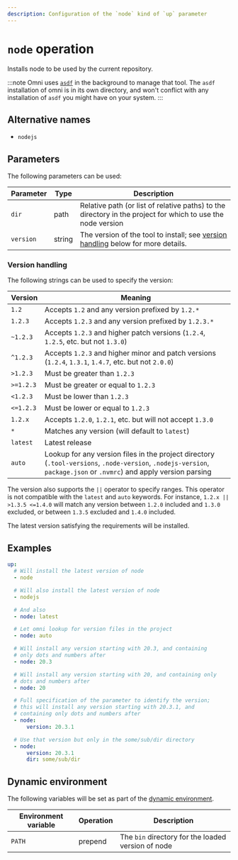 ```yaml
---
description: Configuration of the `node` kind of `up` parameter
---
```


# `node` operation

Installs node to be used by the current repository.

:::note
Omni uses [`asdf`](https://asdf-vm.com/) in the background to manage that tool. The `asdf` installation of omni is in its own directory, and won't conflict with any installation of `asdf` you might have on your system.
:::

## Alternative names

- `nodejs`

## Parameters

The following parameters can be used:

| Parameter        | Type      | Description                                           |
|------------------|-----------|-------------------------------------------------------|
| `dir` | path | Relative path (or list of relative paths) to the directory in the project for which to use the node version |
| `version` | string | The version of the tool to install; see [version handling](#version-handling) below for more details. |

### Version handling

The following strings can be used to specify the version:

| Version | Meaning |
|---------|---------|
| `1.2`     | Accepts `1.2` and any version prefixed by `1.2.*` |
| `1.2.3`   | Accepts `1.2.3` and any version prefixed by `1.2.3.*` |
| `~1.2.3`  | Accepts `1.2.3` and higher patch versions (`1.2.4`, `1.2.5`, etc. but not `1.3.0`) |
| `^1.2.3`  | Accepts `1.2.3` and higher minor and patch versions (`1.2.4`, `1.3.1`, `1.4.7`, etc. but not `2.0.0`) |
| `>1.2.3`  | Must be greater than `1.2.3` |
| `>=1.2.3` | Must be greater or equal to `1.2.3` |
| `<1.2.3`  | Must be lower than `1.2.3` |
| `<=1.2.3` | Must be lower or equal to `1.2.3` |
| `1.2.x`   | Accepts `1.2.0`, `1.2.1`, etc. but will not accept `1.3.0` |
| `*`       | Matches any version (will default to `latest`) |
| `latest`  | Latest release |
| `auto`    | Lookup for any version files in the project directory (`.tool-versions`, `.node-version`, `.nodejs-version`, `package.json` or `.nvmrc`) and apply version parsing |

The version also supports the `||` operator to specify ranges. This operator is not compatible with the `latest` and `auto` keywords. For instance, `1.2.x || >1.3.5 <=1.4.0` will match any version between `1.2.0` included and `1.3.0` excluded, or between `1.3.5` excluded and `1.4.0` included.

The latest version satisfying the requirements will be installed.

## Examples

```yaml
up:
  # Will install the latest version of node
  - node

  # Will also install the latest version of node
  - nodejs

  # And also
  - node: latest

  # Let omni lookup for version files in the project
  - node: auto

  # Will install any version starting with 20.3, and containing
  # only dots and numbers after
  - node: 20.3

  # Will install any version starting with 20, and containing only
  # dots and numbers after
  - node: 20

  # Full specification of the parameter to identify the version;
  # this will install any version starting with 20.3.1, and
  # containing only dots and numbers after
  - node:
      version: 20.3.1

  # Use that version but only in the some/sub/dir directory
  - node:
      version: 20.3.1
      dir: some/sub/dir
```

## Dynamic environment

The following variables will be set as part of the [dynamic environment](/reference/dynamic-environment).

| Environment variable | Operation | Description |
|----------------------|-----------|-------------|
| `PATH` | prepend | The `bin` directory for the loaded version of node |
